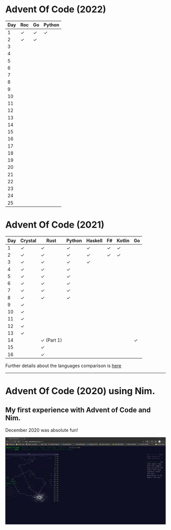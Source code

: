 # Advent Of Code (2022) 

| Day | Roc   | Go   | Python  |
|-----|-----------|-----------|----------|
|  1  | &#10003;  | &#10003;  | &#10003; |
|  2  | &#10003;  | &#10003;  |  |
|  3  |   |   |  |
|  4  |   |   |  |
|  5  |   |   |  |
|  6  |   |   |  |
|  7  |   |   |  |
|  8  |   |   |  |
|  9  |   |   |  |
| 10  |   |   |  |
| 11  |   |   |  |
| 12  |   |   |  |
| 13  |   |   |  |
| 14  |   |   |  |
| 15  |   |   |  |
| 16  |   |   |  |
| 17  |   |   |  |
| 18  |   |   |  |
| 19  |   |   |  |
| 20  |   |   |  |
| 21  |   |   |  |
| 22  |   |   |  |
| 23  |   |   |  |
| 24  |   |   |  |
| 25  |   |   |  |


# Advent Of Code (2021) 

| Day | Crystal   | Rust      | Python   | Haskell  | F#       | Kotlin    | Go    | 
|-----|-----------|-----------|----------|----------|----------|-----------|---------------|
|  1  | &#10003;  | &#10003;  | &#10003; | &#10003; | &#10003; | &#10003;  |               |
|  2  | &#10003;  | &#10003;  | &#10003; | &#10003; | &#10003; | &#10003;  |               |
|  3  | &#10003;  | &#10003;  | &#10003; | &#10003; |          |           |               |
|  4  | &#10003;  | &#10003;  | &#10003; |          |          |           |               |
|  5  | &#10003;  | &#10003;  | &#10003; |          |          |           |               |
|  6  | &#10003;  | &#10003;  | &#10003; |          |          |           |               |
|  7  | &#10003;  | &#10003;  | &#10003; |          |          |           |               |
|  8  | &#10003;  | &#10003;  | &#10003; |          |          |           |               |
|  9  | &#10003;  |           |          |          |          |           |               |
| 10  | &#10003;  |           |          |          |          |           |               |
| 11  | &#10003;  |           |          |          |          |           |               |
| 12  | &#10003;  |           |          |          |          |           |               |
| 13  | &#10003;  |           |          |          |          |           |               |
| 14  |           | &#10003; (Part 1)  |          |          |          |           |    &#10003;           |
| 15  |           | &#10003;  |          |          |          |           |               |
| 16  |           | &#10003;  |          |          |          |           |               |

Further details about the languages comparison is [here](https://github.com/pkarthick/AdventOfCode/tree/master/2021#readme)

---

# Advent Of Code (2020) using Nim. 

## My first experience with Advent of Code and Nim. 

December 2020 was absolute fun! 

![Completed Advent of Code 2020](https://github.com/pkarthick/AdventOfCode/blob/master/2020/nim/Completed2020.jpg)

